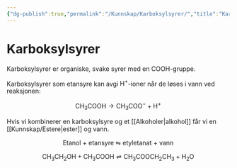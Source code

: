 ```yaml
---
{"dg-publish":true,"permalink":"/Kunnskap/Karboksylsyrer/","title":"Karboksylsyrer","tags":["naturfag","kjemi"]}
---
```



# Karboksylsyrer
Karboksylsyrer er organiske, svake syrer med en COOH-gruppe. 
<style> .container {font-family: sans-serif; text-align: center;} .button-wrapper button {z-index: 1;height: 40px; width: 100px; margin: 10px;padding: 5px;} .excalidraw .App-menu_top .buttonList { display: flex;} .excalidraw-wrapper { height: 800px; margin: 50px; position: relative;} :root[dir="ltr"] .excalidraw .layer-ui__wrapper .zen-mode-transition.App-menu_bottom--transition-left {transform: none;} </style><script src="https://unpkg.com/react@17/umd/react.production.min.js"></script><script src="https://unpkg.com/react-dom@17/umd/react-dom.production.min.js"></script><script type="text/javascript" src="https://unpkg.com/@excalidraw/excalidraw@0/dist/excalidraw.production.min.js"></script><div id="etansyreexcalidraw.md1"></div><script>(function(){const InitialData={"type":"excalidraw","version":2,"source":"https://excalidraw.com","elements":[{"id":"fWTiwdUA","type":"text","x":-120,"y":-20,"width":25,"height":46,"angle":0,"strokeColor":"#000000","backgroundColor":"transparent","fillStyle":"hachure","strokeWidth":1,"strokeStyle":"solid","roughness":1,"opacity":100,"groupIds":[],"strokeSharpness":"sharp","seed":1197550415,"version":21,"versionNonce":504058977,"isDeleted":false,"boundElements":[{"id":"C1YVhpHvuGmvIBKCsSzQQ","type":"arrow"}],"updated":1665840072201,"link":null,"locked":false,"text":"C","rawText":"C","fontSize":36,"fontFamily":1,"textAlign":"left","verticalAlign":"top","baseline":32,"containerId":null,"originalText":"C"},{"id":"pJwA2HmS","type":"text","x":-20,"y":-20,"width":25,"height":46,"angle":0,"strokeColor":"#000000","backgroundColor":"transparent","fillStyle":"hachure","strokeWidth":1,"strokeStyle":"solid","roughness":1,"opacity":100,"groupIds":[],"strokeSharpness":"sharp","seed":106265679,"version":40,"versionNonce":982534625,"isDeleted":false,"boundElements":[{"id":"Y4hjBdlE8YqR7zemAfjny","type":"arrow"},{"id":"7EJuQEDUrQuLgSRuH8Y7Z","type":"arrow"},{"id":"IwSsg3y2-k3mraH5Dt5DF","type":"arrow"},{"id":"9VBIM0l0wopPXCCJNaaJ2","type":"arrow"}],"updated":1665840053445,"link":null,"locked":false,"text":"C","rawText":"C","fontSize":36,"fontFamily":1,"textAlign":"left","verticalAlign":"top","baseline":32,"containerId":null,"originalText":"C"},{"id":"IwSsg3y2-k3mraH5Dt5DF","type":"arrow","x":-78.30009591983631,"y":0.9732784498482943,"width":47.598876953125,"height":0.17803955078125044,"angle":0,"strokeColor":"#000000","backgroundColor":"transparent","fillStyle":"hachure","strokeWidth":2,"strokeStyle":"solid","roughness":1,"opacity":100,"groupIds":[],"strokeSharpness":"round","seed":1496722817,"version":212,"versionNonce":507810511,"isDeleted":false,"boundElements":null,"updated":1665840053445,"link":null,"locked":false,"points":[[0,0],[47.598876953125,0.17803955078125044]],"lastCommittedPoint":null,"startBinding":null,"endBinding":{"elementId":"pJwA2HmS","focus":0.07644893169961658,"gap":10.70121896671131},"startArrowhead":null,"endArrowhead":null},{"id":"rof6WC23","type":"text","x":20,"y":-100,"width":28,"height":46,"angle":0,"strokeColor":"#000000","backgroundColor":"transparent","fillStyle":"hachure","strokeWidth":1,"strokeStyle":"solid","roughness":1,"opacity":100,"groupIds":[],"strokeSharpness":"sharp","seed":344937871,"version":51,"versionNonce":1142818209,"isDeleted":false,"boundElements":[{"id":"Y4hjBdlE8YqR7zemAfjny","type":"arrow"}],"updated":1665840053445,"link":null,"locked":false,"text":"O","rawText":"O","fontSize":36,"fontFamily":1,"textAlign":"left","verticalAlign":"top","baseline":32,"containerId":null,"originalText":"O"},{"id":"Y4hjBdlE8YqR7zemAfjny","type":"arrow","x":-1.9675883448704834,"y":-21.000000000000004,"width":19.991399877808405,"height":45.199054049158676,"angle":0,"strokeColor":"#000000","backgroundColor":"transparent","fillStyle":"hachure","strokeWidth":2,"strokeStyle":"solid","roughness":1,"opacity":100,"groupIds":[],"strokeSharpness":"round","seed":1597172463,"version":279,"versionNonce":417816815,"isDeleted":false,"boundElements":null,"updated":1665840053445,"link":null,"locked":false,"points":[[0,0],[19.991399877808405,-45.199054049158676]],"lastCommittedPoint":null,"startBinding":{"focus":-0.22417640694301175,"gap":1,"elementId":"pJwA2HmS"},"endBinding":{"focus":0.46328729085524556,"gap":1.976188467062073,"elementId":"rof6WC23"},"startArrowhead":null,"endArrowhead":null},{"id":"7EJuQEDUrQuLgSRuH8Y7Z","type":"arrow","x":29.9967041015625,"y":-58.32501220703125,"width":18.37353515625,"height":43.31341552734375,"angle":0,"strokeColor":"#000000","backgroundColor":"transparent","fillStyle":"hachure","strokeWidth":2,"strokeStyle":"solid","roughness":1,"opacity":100,"groupIds":[],"strokeSharpness":"round","seed":1096452257,"version":182,"versionNonce":1416538497,"isDeleted":false,"boundElements":null,"updated":1665840053445,"link":null,"locked":false,"points":[[0,0],[-18.37353515625,43.31341552734375]],"lastCommittedPoint":null,"startBinding":null,"endBinding":{"elementId":"pJwA2HmS","focus":0.5159215904913238,"gap":6.6231689453125},"startArrowhead":null,"endArrowhead":null},{"id":"J0OEJ0Hq","type":"text","x":40,"y":20,"width":48,"height":46,"angle":0,"strokeColor":"#000000","backgroundColor":"transparent","fillStyle":"hachure","strokeWidth":1,"strokeStyle":"solid","roughness":1,"opacity":100,"groupIds":[],"strokeSharpness":"sharp","seed":1696593583,"version":66,"versionNonce":1850436367,"isDeleted":false,"boundElements":[{"id":"Y4hjBdlE8YqR7zemAfjny","type":"arrow"},{"id":"9VBIM0l0wopPXCCJNaaJ2","type":"arrow"}],"updated":1665840053445,"link":null,"locked":false,"text":"OH","rawText":"OH","fontSize":36,"fontFamily":1,"textAlign":"left","verticalAlign":"top","baseline":32,"containerId":null,"originalText":"OH"},{"id":"9VBIM0l0wopPXCCJNaaJ2","type":"arrow","x":10.55499267578125,"y":14.109191882571974,"width":24.370849609375,"height":18.36511231151591,"angle":0,"strokeColor":"#000000","backgroundColor":"transparent","fillStyle":"hachure","strokeWidth":2,"strokeStyle":"solid","roughness":1,"opacity":100,"groupIds":[],"strokeSharpness":"round","seed":2024701647,"version":184,"versionNonce":2126500193,"isDeleted":false,"boundElements":null,"updated":1665840053445,"link":null,"locked":false,"points":[[0,0],[24.370849609375,18.36511231151591]],"lastCommittedPoint":null,"startBinding":{"elementId":"pJwA2HmS","focus":-0.07700547829432006,"gap":5.55499267578125},"endBinding":{"elementId":"J0OEJ0Hq","focus":-0.27707197975276976,"gap":5.07415771484375},"startArrowhead":null,"endArrowhead":null},{"id":"xaMkusJ0","type":"text","x":-120,"y":40,"width":22,"height":46,"angle":0,"strokeColor":"#000000","backgroundColor":"transparent","fillStyle":"hachure","strokeWidth":1,"strokeStyle":"solid","roughness":1,"opacity":100,"groupIds":[],"strokeSharpness":"sharp","seed":1850810593,"version":26,"versionNonce":1046737263,"isDeleted":false,"boundElements":[],"updated":1665840053446,"link":null,"locked":false,"text":"H","rawText":"H","fontSize":36,"fontFamily":1,"textAlign":"left","verticalAlign":"top","baseline":32,"containerId":null,"originalText":"H"},{"id":"rVoQVJXF","type":"text","x":-180,"y":-20,"width":22,"height":46,"angle":0,"strokeColor":"#000000","backgroundColor":"transparent","fillStyle":"hachure","strokeWidth":1,"strokeStyle":"solid","roughness":1,"opacity":100,"groupIds":[],"strokeSharpness":"sharp","seed":633041985,"version":33,"versionNonce":947291297,"isDeleted":false,"boundElements":[{"id":"C1YVhpHvuGmvIBKCsSzQQ","type":"arrow"}],"updated":1665840074197,"link":null,"locked":false,"text":"H","rawText":"H","fontSize":36,"fontFamily":1,"textAlign":"left","verticalAlign":"top","baseline":32,"containerId":null,"originalText":"H"},{"id":"3eN54KA8","type":"text","x":-120,"y":-80,"width":22,"height":46,"angle":0,"strokeColor":"#000000","backgroundColor":"transparent","fillStyle":"hachure","strokeWidth":1,"strokeStyle":"solid","roughness":1,"opacity":100,"groupIds":[],"strokeSharpness":"sharp","seed":298034991,"version":36,"versionNonce":942224207,"isDeleted":false,"boundElements":[],"updated":1665840053445,"link":null,"locked":false,"text":"H","rawText":"H","fontSize":36,"fontFamily":1,"textAlign":"left","verticalAlign":"top","baseline":32,"containerId":null,"originalText":"H"},{"id":"1f0yLFW1sgBr0XNkQb4x7","type":"arrow","x":-108.1572265625,"y":18.36053466796875,"width":0,"height":24.84039306640625,"angle":0,"strokeColor":"#000000","backgroundColor":"transparent","fillStyle":"hachure","strokeWidth":2,"strokeStyle":"solid","roughness":1,"opacity":100,"groupIds":[],"strokeSharpness":"round","seed":2030720559,"version":29,"versionNonce":873506881,"isDeleted":false,"boundElements":null,"updated":1665840066278,"link":null,"locked":false,"points":[[0,0],[0,24.84039306640625]],"lastCommittedPoint":null,"startBinding":null,"endBinding":null,"startArrowhead":null,"endArrowhead":null},{"id":"5Xd-0g0XNBuifkaajbqjq","type":"arrow","x":-109.36492919921875,"y":-42.809326171875,"width":0,"height":24.84039306640625,"angle":0,"strokeColor":"#000000","backgroundColor":"transparent","fillStyle":"hachure","strokeWidth":2,"strokeStyle":"solid","roughness":1,"opacity":100,"groupIds":[],"strokeSharpness":"round","seed":559368687,"version":86,"versionNonce":973983873,"isDeleted":false,"boundElements":null,"updated":1665840070849,"link":null,"locked":false,"points":[[0,0],[0,24.84039306640625]],"lastCommittedPoint":null,"startBinding":null,"endBinding":null,"startArrowhead":null,"endArrowhead":null},{"id":"C1YVhpHvuGmvIBKCsSzQQ","type":"arrow","x":-151.1212158203125,"y":1.8880615234374964,"width":21.99871826171875,"height":1.75152587890625,"angle":0,"strokeColor":"#000000","backgroundColor":"transparent","fillStyle":"hachure","strokeWidth":2,"strokeStyle":"solid","roughness":1,"opacity":100,"groupIds":[],"strokeSharpness":"round","seed":1059152129,"version":245,"versionNonce":1746188865,"isDeleted":false,"boundElements":null,"updated":1665840078366,"link":null,"locked":false,"points":[[0,0],[21.99871826171875,1.75152587890625]],"lastCommittedPoint":null,"startBinding":{"elementId":"rVoQVJXF","focus":-0.10619271317285965,"gap":6.8787841796875},"endBinding":{"elementId":"fWTiwdUA","focus":-0.09840111980875305,"gap":9.12249755859375},"startArrowhead":null,"endArrowhead":null},{"type":"arrow","version":68,"versionNonce":914166913,"isDeleted":true,"id":"jo2zihac1oyiDCjo7T5rv","fillStyle":"hachure","strokeWidth":2,"strokeStyle":"solid","roughness":1,"opacity":100,"angle":0,"x":-97,"y":-12.490509033203125,"strokeColor":"#000000","backgroundColor":"transparent","width":2.4373779296875,"height":30.93389892578125,"seed":1688066881,"groupIds":[],"strokeSharpness":"round","boundElements":[],"updated":1665840065197,"link":null,"locked":false,"startBinding":null,"endBinding":null,"lastCommittedPoint":null,"startArrowhead":null,"endArrowhead":null,"points":[[0,0],[-2.4373779296875,30.93389892578125]]}],"appState":{"theme":"light","viewBackgroundColor":"#ffffff","currentItemStrokeColor":"#000000","currentItemBackgroundColor":"transparent","currentItemFillStyle":"hachure","currentItemStrokeWidth":2,"currentItemStrokeStyle":"solid","currentItemRoughness":1,"currentItemOpacity":100,"currentItemFontFamily":1,"currentItemFontSize":36,"currentItemTextAlign":"left","currentItemStrokeSharpness":"sharp","currentItemStartArrowhead":null,"currentItemEndArrowhead":null,"currentItemLinearStrokeSharpness":"round","gridSize":null,"colorPalette":{}},"files":{}};InitialData.scrollToContent=true;App=()=>{const e=React.useRef(null),t=React.useRef(null),[n,i]=React.useState({width:void 0,height:void 0});return React.useEffect(()=>{i({width:t.current.getBoundingClientRect().width,height:t.current.getBoundingClientRect().height});const e=()=>{i({width:t.current.getBoundingClientRect().width,height:t.current.getBoundingClientRect().height})};return window.addEventListener("resize",e),()=>window.removeEventListener("resize",e)},[t]),React.createElement(React.Fragment,null,React.createElement("div",{className:"excalidraw-wrapper",ref:t},React.createElement(ExcalidrawLib.Excalidraw,{ref:e,width:n.width,height:n.height,initialData:InitialData,viewModeEnabled:!0,zenModeEnabled:!0,gridModeEnabled:!1})))},excalidrawWrapper=document.getElementById("etansyreexcalidraw.md1");ReactDOM.render(React.createElement(App),excalidrawWrapper);})();</script>

Karboksylsyrer som etansyre kan avgi $\mathrm{H}^+$-ioner når de løses i vann ved reaksjonen:

$$\mathrm{C}\mathrm{H}_3\mathrm{COOH}\rightarrow \mathrm{C}\mathrm{H}_3\mathrm{COO}^{-} + \mathrm{H}^+$$

Hvis vi kombinerer en karboksylsyre og et [[Alkoholer\|alkohol]] får vi en [[Kunnskap/Estere\|ester]] og vann.

<center>Etanol + etansyre ⇋ etyletanat + vann</center>

$$\mathrm{CH}_3\mathrm{CH}_{2} \mathrm{OH} + \mathrm{C}\mathrm{H}_3\mathrm{COOH} \rightleftharpoons \mathrm{CH}_3\mathrm{COOCH}_2\mathrm{CH}_{3}+ \mathrm{H}_2\mathrm{O} $$
